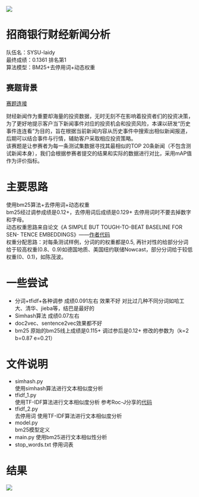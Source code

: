 ![](https://github.com/laidy3/fintech/blob/master/photos/title.png)

# 招商银行财经新闻分析
队伍名：SYSU-laidy  
最终成绩：0.1361 排名第1  
算法模型：BM25+去停用词+动态权重  
## 赛题背景  

[赛题连接](https://www.nowcoder.com/activity/2018cmbchina/bigdata/2)

财经新闻作为重要却海量的投资数据，无时无刻不在影响着投资者们的投资决策，为了更好地提示客户当下新闻事件对应的投资机会和投资风险，本课以研发“历史事件连连看”为目的，旨在根据当前新闻内容从历史事件中搜索出相似新闻报道，后期可以结合事件与行情，辅助客户采取相应投资策略。  
该赛题是让参赛者为每一条测试集数据寻找其最相似的TOP 20条新闻（不包含测试新闻本身），我们会根据参赛者提交的结果和实际的数据进行对比，采用mAP值作为评价指标。

# 主要思路
使用bm25算法+去停用词+动态权重  
bm25经过调参成绩是0.12+，去停用词后成绩是0.129+
去停用词时不要去掉数字和字母。  
动态权重思路来自论文《A SIMPLE BUT TOUGH-TO-BEAT BASELINE FOR SEN- TENCE EMBEDDINGS》——[作者代码](https://github.com/PrincetonML/SIF)  
权重分配思路：对每条测试样例，分词的的权重都是0.5, 再针对性的给部分分词给于较高权重(0.8、0.9)如德国地质、美国纽约联储Nowcast，部分分词给于较低权重(0、0.1)，如陈茂波。

# 一些尝试
* 分词+tfidf+各种调参 成绩0.091左右 效果不好 对比过几种不同分词如哈工大、清华、jieba等，结巴是最好的
* Simhash算法 成绩0.07左右
* doc2vec、sentence2vec效果都不好
* bm25 原始的bm25线上成绩是0.115+ 调过参后是0.12+ 修改的参数为（k=2 b=0.87 e=0.21）

# 文件说明
* simhash.py  
使用simhash算法进行文本相似度分析
* tfidf_1.py  
使用TF-IDF算法进行文本相似度分析 参考Roc-J分享的[代码](https://github.com/Roc-J/zhaoshang_economic_news)
* tfidf_2.py  
去停用词 使用TF-IDF算法进行文本相似度分析
* model.py   
bm25模型定义
* main.py
使用bm25进行文本相似性分析
* stop_words.txt
停用词表

# 结果
![](https://github.com/laidy3/fintech/blob/master/photos/result.jpg)

